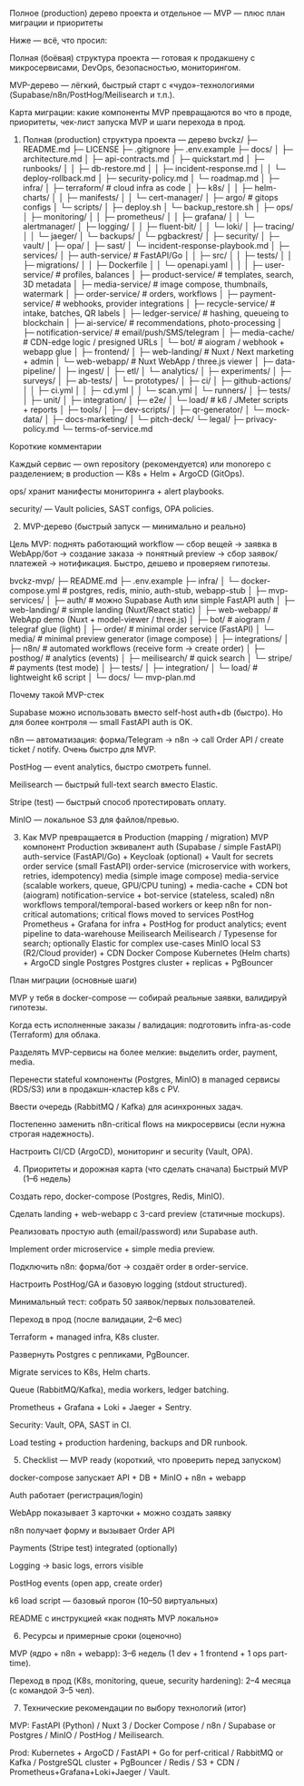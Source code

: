 Полное (production) дерево проекта и отдельное — MVP — плюс план миграции и приоритеты

Ниже — всё, что просил:

Полная (боёвая) структура проекта — готовая к продакшену с микросервисами, DevOps, безопасностью, мониторингом.

MVP-дерево — лёгкий, быстрый старт с «чудо»-технологиями (Supabase/n8n/PostHog/Meilisearch и т.п.).

Карта миграции: какие компоненты MVP превращаются во что в проде, приоритеты, чек-лист запуска MVP и шаги перехода в прод.

1) Полная (production) структура проекта — дерево
bvckz/
├─ README.md
├─ LICENSE
├─ .gitignore
├─ .env.example
├─ docs/
│  ├─ architecture.md
│  ├─ api-contracts.md
│  ├─ quickstart.md
│  ├─ runbooks/
│  │  ├─ db-restore.md
│  │  ├─ incident-response.md
│  │  └─ deploy-rollback.md
│  ├─ security-policy.md
│  └─ roadmap.md
│
├─ infra/
│  ├─ terraform/                    # cloud infra as code
│  ├─ k8s/
│  │  ├─ helm-charts/
│  │  ├─ manifests/
│  │  └─ cert-manager/
│  ├─ argo/                          # gitops configs
│  └─ scripts/
│     ├─ deploy.sh
│     └─ backup_restore.sh
│
├─ ops/
│  ├─ monitoring/
│  │  ├─ prometheus/
│  │  ├─ grafana/
│  │  └─ alertmanager/
│  ├─ logging/
│  │  ├─ fluent-bit/
│  │  └─ loki/
│  ├─ tracing/
│  │  └─ jaeger/
│  └─ backups/
│     └─ pgbackrest/
│
├─ security/
│  ├─ vault/
│  ├─ opa/
│  ├─ sast/
│  └─ incident-response-playbook.md
│
├─ services/
│  ├─ auth-service/                  # FastAPI/Go
│  │  ├─ src/
│  │  ├─ tests/
│  │  ├─ migrations/
│  │  ├─ Dockerfile
│  │  └─ openapi.yaml
│  │
│  ├─ user-service/                   # profiles, balances
│  ├─ product-service/                # templates, search, 3D metadata
│  ├─ media-service/                  # image compose, thumbnails, watermark
│  ├─ order-service/                  # orders, workflows
│  ├─ payment-service/                # webhooks, provider integrations
│  ├─ recycle-service/                # intake, batches, QR labels
│  ├─ ledger-service/                 # hashing, queueing to blockchain
│  ├─ ai-service/                     # recommendations, photo-processing
│  ├─ notification-service/           # email/push/SMS/telegram
│  ├─ media-cache/                    # CDN-edge logic / presigned URLs
│  └─ bot/                            # aiogram / webhook + webapp glue
│
├─ frontend/
│  ├─ web-landing/                    # Nuxt / Next marketing + admin
│  └─ web-webapp/                     # Nuxt WebApp / three.js viewer
│
├─ data-pipeline/
│  ├─ ingest/
│  ├─ etl/
│  └─ analytics/
│
├─ experiments/
│  ├─ surveys/
│  ├─ ab-tests/
│  └─ prototypes/
│
├─ ci/
│  ├─ github-actions/
│  │  ├─ ci.yml
│  │  ├─ cd.yml
│  │  └─ scan.yml
│  └─ runners/
│
├─ tests/
│  ├─ unit/
│  ├─ integration/
│  ├─ e2e/
│  └─ load/                           # k6 / JMeter scripts + reports
│
├─ tools/
│  ├─ dev-scripts/
│  ├─ qr-generator/
│  └─ mock-data/
│
├─ docs-marketing/
│  └─ pitch-deck/
└─ legal/
   ├─ privacy-policy.md
   └─ terms-of-service.md


Короткие комментарии

Каждый сервис — own repository (рекомендуется) или monorepo с разделением; в production — K8s + Helm + ArgoCD (GitOps).

ops/ хранит манифесты мониторинга + alert playbooks.

security/ — Vault policies, SAST configs, OPA policies.

2) MVP-дерево (быстрый запуск — минимально и реально)

Цель MVP: поднять работающий workflow — сбор вещей → заявка в WebApp/бот → создание заказа → понятный preview → сбор заявок/платежей → нотификация. Быстро, дешево и проверяем гипотезы.

bvckz-mvp/
├─ README.md
├─ .env.example
├─ infra/
│  └─ docker-compose.yml            # postgres, redis, minio, auth-stub, webapp-stub
│
├─ mvp-services/
│  ├─ auth/                         # можно Supabase Auth или simple FastAPI auth
│  ├─ web-landing/                   # simple landing (Nuxt/React static)
│  ├─ web-webapp/                    # WebApp demo (Nuxt + model-viewer / three.js)
│  ├─ bot/                           # aiogram / telegraf glue (light)
│  ├─ order/                         # minimal order service (FastAPI)
│  └─ media/                         # minimal preview generator (image compose)
│
├─ integrations/
│  ├─ n8n/                           # automated workflows (receive form -> create order)
│  ├─ posthog/                       # analytics (events)
│  ├─ meilisearch/                   # quick search
│  └─ stripe/                        # payments (test mode)
│
├─ tests/
│  ├─ integration/
│  └─ load/                          # lightweight k6 script
│
└─ docs/
   └─ mvp-plan.md


Почему такой MVP-стек

Supabase можно использовать вместо self-host auth+db (быстро). Но для более контроля — small FastAPI auth is OK.

n8n — автоматизация: форма/Telegram → n8n → call Order API / create ticket / notify. Очень быстро для MVP.

PostHog — event analytics, быстро смотреть funnel.

Meilisearch — быстрый full-text search вместо Elastic.

Stripe (test) — быстрый способ протестировать оплату.

MinIO — локальное S3 для файлов/превью.

3) Как MVP превращается в Production (mapping / migration)
MVP компонент	Production эквивалент
auth (Supabase / simple FastAPI)	auth-service (FastAPI/Go) + Keycloak (optional) + Vault for secrets
order service (small FastAPI)	order-service (microservice with workers, retries, idempotency)
media (simple image compose)	media-service (scalable workers, queue, GPU/CPU tuning) + media-cache + CDN
bot (aiogram)	notification-service + bot-service (stateless, scaled)
n8n workflows	temporal/temporal-based workers or keep n8n for non-critical automations; critical flows moved to services
PostHog	Prometheus + Grafana for infra + PostHog for product analytics; event pipeline to data-warehouse
Meilisearch	Meilisearch / Typesense for search; optionally Elastic for complex use-cases
MinIO local	S3 (R2/Cloud provider) + CDN
Docker Compose	Kubernetes (Helm charts) + ArgoCD
single Postgres	Postgres cluster + replicas + PgBouncer

План миграции (основные шаги)

MVP у тебя в docker-compose — собирай реальные заявки, валидируй гипотезы.

Когда есть исполненные заказы / валидация: подготовить infra-as-code (Terraform) для облака.

Разделять MVP-сервисы на более мелкие: выделить order, payment, media.

Перенести stateful компоненты (Postgres, MinIO) в managed сервисы (RDS/S3) или в продакшн-кластер k8s с PV.

Ввести очередь (RabbitMQ / Kafka) для асинхронных задач.

Постепенно заменить n8n-critical flows на микросервисы (если нужна строгая надежность).

Настроить CI/CD (ArgoCD), мониторинг и security (Vault, OPA).

4) Приоритеты и дорожная карта (что сделать сначала)
Быстрый MVP (1–6 недель)

Создать repo, docker-compose (Postgres, Redis, MinIO).

Сделать landing + web-webapp с 3-card preview (статичные mockups).

Реализовать простую auth (email/password) или Supabase auth.

Implement order microservice + simple media preview.

Подключить n8n: форма/бот → создаёт order в order-service.

Настроить PostHog/GA и базовую logging (stdout structured).

Минимальный тест: собрать 50 заявок/первых пользователей.

Переход в прод (после валидации, 2–6 мес)

Terraform + managed infra, K8s cluster.

Развернуть Postgres с репликами, PgBouncer.

Migrate services to K8s, Helm charts.

Queue (RabbitMQ/Kafka), media workers, ledger batching.

Prometheus + Grafana + Loki + Jaeger + Sentry.

Security: Vault, OPA, SAST in CI.

Load testing + production hardening, backups and DR runbook.

5) Checklist — MVP ready (короткий, что проверить перед запуском)

 docker-compose запускает API + DB + MinIO + n8n + webapp

 Auth работает (регистрация/login)

 WebApp показывает 3 карточки + можно создать заявку

 n8n получает форму и вызывает Order API

 Payments (Stripe test) integrated (optionally)

 Logging → basic logs, errors visible

 PostHog events (open app, create order)

 k6 load script — базовый прогон (10–50 виртуальных)

 README с инструкцией «как поднять MVP локально»

6) Ресурсы и примерные сроки (оценочно)

MVP (ядро + n8n + webapp): 3–6 недель (1 dev + 1 frontend + 1 ops part-time).

Переход в прод (K8s, monitoring, queue, security hardening): 2–4 месяца (с командой 3–5 чел).

7) Технические рекомендации по выбору технологий (итог)

MVP: FastAPI (Python) / Nuxt 3 / Docker Compose / n8n / Supabase or Postgres / MinIO / PostHog / Meilisearch.

Prod: Kubernetes + ArgoCD / FastAPI + Go for perf-critical / RabbitMQ or Kafka / PostgreSQL cluster + PgBouncer / Redis / S3 + CDN / Prometheus+Grafana+Loki+Jaeger / Vault.